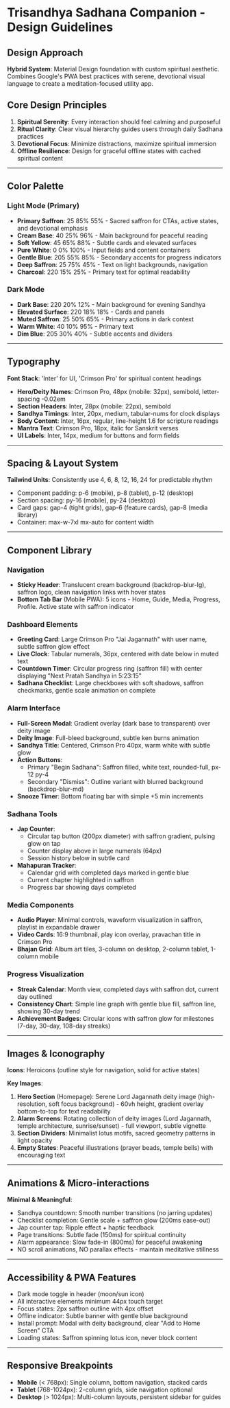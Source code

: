 # Trisandhya Sadhana Companion - Design Guidelines

## Design Approach
**Hybrid System**: Material Design foundation with custom spiritual aesthetic. Combines Google's PWA best practices with serene, devotional visual language to create a meditation-focused utility app.

## Core Design Principles
1. **Spiritual Serenity**: Every interaction should feel calming and purposeful
2. **Ritual Clarity**: Clear visual hierarchy guides users through daily Sadhana practices
3. **Devotional Focus**: Minimize distractions, maximize spiritual immersion
4. **Offline Resilience**: Design for graceful offline states with cached spiritual content

---

## Color Palette

### Light Mode (Primary)
- **Primary Saffron**: 25 85% 55% - Sacred saffron for CTAs, active states, and devotional emphasis
- **Cream Base**: 40 25% 96% - Main background for peaceful reading
- **Soft Yellow**: 45 65% 88% - Subtle cards and elevated surfaces
- **Pure White**: 0 0% 100% - Input fields and content containers
- **Gentle Blue**: 205 55% 85% - Secondary accents for progress indicators
- **Deep Saffron**: 25 75% 45% - Text on light backgrounds, navigation
- **Charcoal**: 220 15% 25% - Primary text for optimal readability

### Dark Mode
- **Dark Base**: 220 20% 12% - Main background for evening Sandhya
- **Elevated Surface**: 220 18% 18% - Cards and panels
- **Muted Saffron**: 25 50% 65% - Primary actions in dark context
- **Warm White**: 40 10% 95% - Primary text
- **Dim Blue**: 205 30% 40% - Subtle accents and dividers

---

## Typography

**Font Stack**: 'Inter' for UI, 'Crimson Pro' for spiritual content headings
- **Hero/Deity Names**: Crimson Pro, 48px (mobile: 32px), semibold, letter-spacing -0.02em
- **Section Headers**: Inter, 28px (mobile: 22px), semibold
- **Sandhya Timings**: Inter, 20px, medium, tabular-nums for clock displays
- **Body Content**: Inter, 16px, regular, line-height 1.6 for scripture readings
- **Mantra Text**: Crimson Pro, 18px, italic for Sanskrit verses
- **UI Labels**: Inter, 14px, medium for buttons and form fields

---

## Spacing & Layout System

**Tailwind Units**: Consistently use 4, 6, 8, 12, 16, 24 for predictable rhythm
- Component padding: p-6 (mobile), p-8 (tablet), p-12 (desktop)
- Section spacing: py-16 (mobile), py-24 (desktop)
- Card gaps: gap-4 (tight grids), gap-6 (feature cards), gap-8 (media library)
- Container: max-w-7xl mx-auto for content width

---

## Component Library

### Navigation
- **Sticky Header**: Translucent cream background (backdrop-blur-lg), saffron logo, clean navigation links with hover states
- **Bottom Tab Bar** (Mobile PWA): 5 icons - Home, Guide, Media, Progress, Profile. Active state with saffron indicator

### Dashboard Elements
- **Greeting Card**: Large Crimson Pro "Jai Jagannath" with user name, subtle saffron glow effect
- **Live Clock**: Tabular numerals, 36px, centered with date below in muted text
- **Countdown Timer**: Circular progress ring (saffron fill) with center displaying "Next Pratah Sandhya in 5:23:15"
- **Sadhana Checklist**: Large checkboxes with soft shadows, saffron checkmarks, gentle scale animation on complete

### Alarm Interface
- **Full-Screen Modal**: Gradient overlay (dark base to transparent) over deity image
- **Deity Image**: Full-bleed background, subtle ken burns animation
- **Sandhya Title**: Centered, Crimson Pro 40px, warm white with subtle glow
- **Action Buttons**: 
  - Primary "Begin Sadhana": Saffron filled, white text, rounded-full, px-12 py-4
  - Secondary "Dismiss": Outline variant with blurred background (backdrop-blur-md)
- **Snooze Timer**: Bottom floating bar with simple +5 min increments

### Sadhana Tools
- **Jap Counter**: 
  - Circular tap button (200px diameter) with saffron gradient, pulsing glow on tap
  - Counter display above in large numerals (64px)
  - Session history below in subtle card
- **Mahapuran Tracker**: 
  - Calendar grid with completed days marked in gentle blue
  - Current chapter highlighted in saffron
  - Progress bar showing days completed

### Media Components
- **Audio Player**: Minimal controls, waveform visualization in saffron, playlist in expandable drawer
- **Video Cards**: 16:9 thumbnail, play icon overlay, pravachan title in Crimson Pro
- **Bhajan Grid**: Album art tiles, 3-column on desktop, 2-column tablet, 1-column mobile

### Progress Visualization
- **Streak Calendar**: Month view, completed days with saffron dot, current day outlined
- **Consistency Chart**: Simple line graph with gentle blue fill, saffron line, showing 30-day trend
- **Achievement Badges**: Circular icons with saffron glow for milestones (7-day, 30-day, 108-day streaks)

---

## Images & Iconography

**Icons**: Heroicons (outline style for navigation, solid for active states)

**Key Images**:
1. **Hero Section** (Homepage): Serene Lord Jagannath deity image (high-resolution, soft focus background) - 60vh height, gradient overlay bottom-to-top for text readability
2. **Alarm Screens**: Rotating collection of deity images (Lord Jagannath, temple architecture, sunrise/sunset) - full viewport, subtle vignette
3. **Section Dividers**: Minimalist lotus motifs, sacred geometry patterns in light opacity
4. **Empty States**: Peaceful illustrations (prayer beads, temple bells) with encouraging text

---

## Animations & Micro-interactions

**Minimal & Meaningful**:
- Sandhya countdown: Smooth number transitions (no jarring updates)
- Checklist completion: Gentle scale + saffron glow (200ms ease-out)
- Jap counter tap: Ripple effect + haptic feedback
- Page transitions: Subtle fade (150ms) for spiritual continuity
- Alarm appearance: Slow fade-in (800ms) for peaceful awakening
- NO scroll animations, NO parallax effects - maintain meditative stillness

---

## Accessibility & PWA Features

- Dark mode toggle in header (moon/sun icon)
- All interactive elements minimum 44px touch target
- Focus states: 2px saffron outline with 4px offset
- Offline indicator: Subtle banner with gentle blue background
- Install prompt: Modal with deity background, clear "Add to Home Screen" CTA
- Loading states: Saffron spinning lotus icon, never block content

---

## Responsive Breakpoints

- **Mobile** (< 768px): Single column, bottom navigation, stacked cards
- **Tablet** (768-1024px): 2-column grids, side navigation optional
- **Desktop** (> 1024px): Multi-column layouts, persistent sidebar for guides